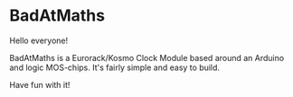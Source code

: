 # BadAtMaths

Hello everyone!

BadAtMaths is a Eurorack/Kosmo Clock Module based around an Arduino and logic MOS-chips. 
It's fairly simple and easy to build. 

Have fun with it!
